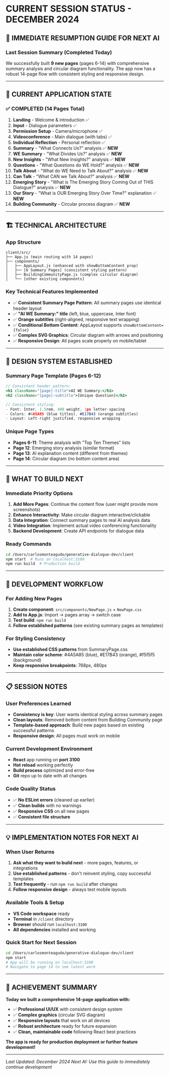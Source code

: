 # CURRENT SESSION STATUS - DECEMBER 2024

## 🎯 **IMMEDIATE RESUMPTION GUIDE FOR NEXT AI**

### **Last Session Summary (Completed Today)**
We successfully built **9 new pages** (pages 6-14) with comprehensive summary analysis and circular diagram functionality. The app now has a robust 14-page flow with consistent styling and responsive design.

---

## 📱 **CURRENT APPLICATION STATE**

### **✅ COMPLETED (14 Pages Total)**
1. **Landing** - Welcome & introduction ✅
2. **Input** - Dialogue parameters ✅ 
3. **Permission Setup** - Camera/microphone ✅
4. **Videoconference** - Main dialogue (with tabs) ✅
5. **Individual Reflection** - Personal reflection ✅
6. **Summary** - "What Connects Us?" analysis ✅ **NEW**
7. **WE Summary** - "What Divides Us?" analysis ✅ **NEW**
8. **New Insights** - "What New Insights?" analysis ✅ **NEW**
9. **Questions** - "What Questions do WE Hold?" analysis ✅ **NEW**
10. **Talk About** - "What do WE Need to Talk About?" analysis ✅ **NEW**
11. **Can Talk** - "What CAN we Talk About?" analysis ✅ **NEW**
12. **Emerging Story** - "What is The Emerging Story Coming Out of THIS Dialogue?" analysis ✅ **NEW**
13. **Our Story** - "What is OUR Emerging Story Over Time?" explanation ✅ **NEW**
14. **Building Community** - Circular process diagram ✅ **NEW**

---

## 🏗️ **TECHNICAL ARCHITECTURE**

### **App Structure**
```
client/src/
├── App.js (main routing with 14 pages)
├── components/
│   ├── AppLayout.js (enhanced with showBottomContent prop)
│   ├── [6 Summary Pages] (consistent styling pattern)
│   ├── BuildingCommunityPage.js (complex circular diagram)
│   └── [other existing components]
```

### **Key Technical Features Implemented**
- ✅ **Consistent Summary Page Pattern**: All summary pages use identical header layout
- ✅ **"AI WE Summary:" title** (left, blue, uppercase, Inter font)
- ✅ **Orange subtitles** (right-aligned, responsive text wrapping)
- ✅ **Conditional Bottom Content**: AppLayout supports `showBottomContent={false}`
- ✅ **Complex SVG Graphics**: Circular diagram with arrows and positioning
- ✅ **Responsive Design**: All pages scale properly on mobile/tablet

---

## 🎨 **DESIGN SYSTEM ESTABLISHED**

### **Summary Page Template (Pages 6-12)**
```jsx
// Consistent header pattern:
<h1 className="[page]-title">AI WE Summary:</h1>
<h2 className="[page]-subtitle">[Unique Question]</h2>

// Consistent styling:
- Font: Inter, 1.5rem, 400 weight, 1px letter-spacing
- Colors: #4A5A85 (blue titles), #E17B43 (orange subtitles)
- Layout: Left-right justified, responsive wrapping
```

### **Unique Page Types**
- **Pages 6-11**: Theme analysis with "Top Ten Themes" lists
- **Page 12**: Emerging story analysis (similar format)
- **Page 13**: AI explanation content (different from themes)
- **Page 14**: Circular diagram (no bottom content area)

---

## 🚀 **WHAT TO BUILD NEXT**

### **Immediate Priority Options**
1. **Add More Pages**: Continue the content flow (user might provide more screenshots)
2. **Enhance Interactivity**: Make circular diagram interactive/clickable
3. **Data Integration**: Connect summary pages to real AI analysis data
4. **Video Integration**: Implement actual video conferencing functionality
5. **Backend Development**: Create API endpoints for dialogue data

### **Ready Commands**
```bash
cd /Users/carlosmonteagudo/generative-dialogue-dev/client
npm start  # Runs on localhost:3100
npm run build  # Production build
```

---

## 🔄 **DEVELOPMENT WORKFLOW**

### **For Adding New Pages**
1. **Create component**: `src/components/NewPage.js` + `NewPage.css`
2. **Add to App.js**: Import → pages array → switch case
3. **Test build**: `npm run build`
4. **Follow established patterns** (see existing summary pages as templates)

### **For Styling Consistency**
- **Use established CSS patterns** from SummaryPage.css
- **Maintain color scheme**: #4A5A85 (blue), #E17B43 (orange), #f5f5f5 (background)
- **Keep responsive breakpoints**: 768px, 480px

---

## 📋 **SESSION NOTES**

### **User Preferences Learned**
- **Consistency is key**: User wants identical styling across summary pages
- **Clean layouts**: Removed bottom content from Building Community page
- **Template-based approach**: Build new pages based on existing successful patterns
- **Responsive design**: All pages must work on mobile

### **Current Development Environment**
- **React** app running on **port 3100**
- **Hot reload** working perfectly
- **Build process** optimized and error-free
- **Git** repo up to date with all changes

### **Code Quality Status**
- ✅ **No ESLint errors** (cleaned up earlier)
- ✅ **Clean builds** with no warnings
- ✅ **Responsive CSS** on all new pages
- ✅ **Consistent file structure**

---

## 💡 **IMPLEMENTATION NOTES FOR NEXT AI**

### **When User Returns**
1. **Ask what they want to build next** - more pages, features, or integrations
2. **Use established patterns** - don't reinvent styling, copy successful templates
3. **Test frequently** - run `npm run build` after changes
4. **Follow responsive design** - always test mobile layouts

### **Available Tools & Setup**
- **VS Code workspace** ready
- **Terminal** in `/client` directory  
- **Browser** should run `localhost:3100`
- **All dependencies** installed and working

### **Quick Start for Next Session**
```bash
cd /Users/carlosmonteagudo/generative-dialogue-dev/client
npm start
# App will be running on localhost:3100
# Navigate to page 14 to see latest work
```

---

## 🎉 **ACHIEVEMENT SUMMARY**

**Today we built a comprehensive 14-page application with:**
- ✅ **Professional UI/UX** with consistent design system
- ✅ **Complex graphics** (circular SVG diagram)
- ✅ **Responsive layouts** that work on all devices
- ✅ **Robust architecture** ready for future expansion
- ✅ **Clean, maintainable code** following React best practices

**The app is ready for production deployment or further feature development!**

---

*Last Updated: December 2024*
*Next AI: Use this guide to immediately continue development* 